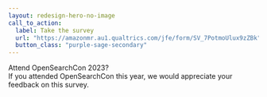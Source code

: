 ```yaml
---
layout: redesign-hero-no-image
call_to_action:
  label: Take the survey
  url: "https://amazonmr.au1.qualtrics.com/jfe/form/SV_7PotmoUlux9zZBk"
  button_class: "purple-sage-secondary"
---
```

<div class="homepage-hero-banner--text-with-gradient homepage-hero-banner--text-with-gradient__purple-sage-dark">
  <div class="homepage-hero-banner--text-with-gradient--text">
    <div class="homepage-hero-banner--text-with-gradient--text--header">
      Attend OpenSearchCon 2023?
    </div>
    <div class="homepage-hero-banner--text-with-gradient--text--body">
      If you attended OpenSearchCon this year, we would appreciate your feedback on this survey.
    </div>
  </div>
</div>
